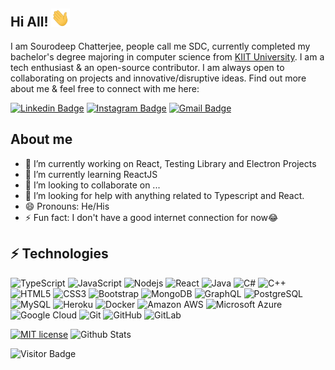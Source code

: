 ## Hi All! <img src="https://raw.githubusercontent.com/sdc224/sdc224/master/wave.gif" width="30px">

I am Sourodeep Chatterjee, people call me SDC, currently completed my bachelor's degree majoring in computer science from [KIIT University](https://kiit.ac.in/). I am a tech enthusiast & an open-source contributor. I am always open to collaborating on projects and innovative/disruptive ideas. Find out more about me & feel free to connect with me here:

[![Linkedin Badge](https://img.shields.io/badge/-sdc224-blue?style=flat-square&logo=Linkedin&logoColor=white&link=https://www.linkedin.com/in/sourodeepchatterjee/)](https://www.linkedin.com/in/sourodeepchatterjee/)
[![Instagram Badge](https://img.shields.io/badge/-sdc224-purple?style=flat-square&logo=instagram&logoColor=white&link=https://www.instagram.com/sourodeepc/)](https://www.instagram.com/sourodeepc/)
[![Gmail Badge](https://img.shields.io/badge/-sourochatt224@gmail.com-c14438?style=flat-square&logo=Gmail&logoColor=white&link=mailto:sourochatt224@gmail.com)](mailto:sourochatt224@gmail.com)

## About me

- 🔭 I’m currently working on React, Testing Library and Electron Projects 
- 🌱 I’m currently learning ReactJS
- 👯 I’m looking to collaborate on ...
- 🤔 I’m looking for help with anything related to Typescript and React.
- 😄 Pronouns: He/His
- ⚡ Fun fact: I don't have a good internet connection for now😂

## ⚡ Technologies

![TypeScript](https://img.shields.io/badge/-TypeScript-007ACC?style=flat-square&logo=typescript)
![JavaScript](https://img.shields.io/badge/-JavaScript-black?style=flat-square&logo=javascript)
![Nodejs](https://img.shields.io/badge/-Nodejs-black?style=flat-square&logo=Node.js)
![React](https://img.shields.io/badge/-React-black?style=flat-square&logo=react)
![Java](https://img.shields.io/badge/-java-E34A86?style=flat-square&logo=java)
![C#](https://img.shields.io/badge/C%23-C%23-green)
![C++](https://img.shields.io/badge/-C++-00599C?style=flat-square&logo=c)
![HTML5](https://img.shields.io/badge/-HTML5-E34F26?style=flat-square&logo=html5&logoColor=white)
![CSS3](https://img.shields.io/badge/-CSS3-1572B6?style=flat-square&logo=css3)
![Bootstrap](https://img.shields.io/badge/-Bootstrap-563D7C?style=flat-square&logo=bootstrap)
![MongoDB](https://img.shields.io/badge/-MongoDB-black?style=flat-square&logo=mongodb)
![GraphQL](https://img.shields.io/badge/-GraphQL-E10098?style=flat-square&logo=graphql)
![PostgreSQL](https://img.shields.io/badge/-PostgreSQL-336791?style=flat-square&logo=postgresql)
![MySQL](https://img.shields.io/badge/-MySQL-black?style=flat-square&logo=mysql)
![Heroku](https://img.shields.io/badge/-Heroku-430098?style=flat-square&logo=heroku)
![Docker](https://img.shields.io/badge/-Docker-black?style=flat-square&logo=docker)
![Amazon AWS](https://img.shields.io/badge/Amazon%20AWS-232F3E?style=flat-square&logo=amazon-aws)
![Microsoft Azure](https://img.shields.io/badge/Microsoft%20Azure-232F7E?style=flat-square&logo=microsoft-azure)
![Google Cloud](https://img.shields.io/badge/Google%20Cloud-black?style=flat-square&logo=google-cloud)
![Git](https://img.shields.io/badge/-Git-black?style=flat-square&logo=git)
![GitHub](https://img.shields.io/badge/-GitHub-181717?style=flat-square&logo=github)
![GitLab](https://img.shields.io/badge/-GitLab-FCA121?style=flat-square&logo=gitlab)


[![MIT license](https://img.shields.io/badge/License-MIT-blue.svg)](https://lbesson.mit-license.org/)
![Github Stats](https://github-readme-stats.vercel.app/api?username=sdc224&show_icons=true)

![Visitor Badge](https://visitor-badge.laobi.icu/badge?page_id=sdc224.sdc224)
